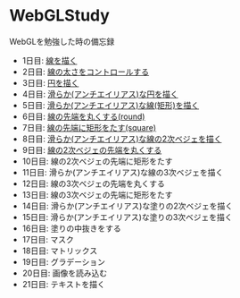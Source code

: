 # WebGLStudy
WebGLを勉強した時の備忘録

* 1日目: [線を描く](http://qiita.com/ienaga/items/9f85d127c175bfca0cae)
* 2日目: [線の太さをコントロールする](http://qiita.com/ienaga/items/f0392e1aaf41651ace7a)
* 3日目: [円を描く](http://qiita.com/ienaga/items/3263a752da3287a6c4b6)
* 4日目: [滑らか(アンチエイリアス)な円を描く](http://qiita.com/ienaga/items/02e4b8d8c2a975ab86e1)
* 5日目: [滑らか(アンチエイリアス)な線(矩形)を描く](http://qiita.com/ienaga/items/6d8c41cb5caa851842bf)
* 6日目: [線の先端を丸くする(round)](http://qiita.com/ienaga/items/b9c6460d59078c4b705b)
* 7日目: [線の先端に矩形をたす(square)](http://qiita.com/ienaga/items/ed5cb207f70608f5e544)
* 8日目: [滑らか(アンチエイリアス)な線の2次ベジェを描く](http://qiita.com/ienaga/items/5c50476cb0b760d5a20c)
* 9日目: [線の2次ベジェの先端を丸くする](http://qiita.com/ienaga/items/34b9a3193309c82058d6)
* 10日目: 線の2次ベジェの先端に矩形をたす
* 11日目: 滑らか(アンチエイリアス)な線の3次ベジェを描く
* 12日目: 線の3次ベジェの先端を丸くする
* 13日目: 線の3次ベジェの先端に矩形をたす
* 14日目: 滑らか(アンチエイリアス)な塗りの2次ベジェを描く
* 15日目: 滑らか(アンチエイリアス)な塗りの3次ベジェを描く
* 16日目: 塗りの中抜きをする
* 17日目: マスク
* 18日目: マトリックス
* 19日目: グラデーション
* 20日目: 画像を読み込む
* 21日目: テキストを描く